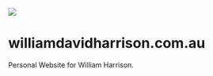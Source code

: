 <a href="https://williamdavidharrison.com.au"><img src="https://img.shields.io/website?down_color=red&down_message=Offline&label=Website&style=flat-square&up_color=green&up_message=Online&url=https%3A%2F%2Fwilliamdavidharrison.com.au"/></a>

# williamdavidharrison.com.au
Personal Website for William Harrison.

